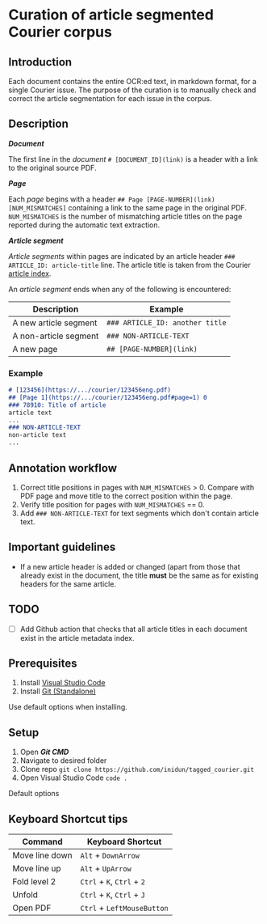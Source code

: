 # Curation of article segmented Courier corpus 

## Introduction

Each document contains the entire OCR:ed text, in markdown format, for a single Courier issue. The purpose of the curation is to manually check and correct the article segmentation for each issue in the corpus.

## Description

***Document***

The first line in the *document* `# [DOCUMENT_ID](link)` is a header with a link to the original source PDF. 

***Page***

Each *page* begins with a header `## Page [PAGE-NUMBER](link) [NUM_MISMATCHES]` containing a link to the same page in the original PDF. `NUM_MISMATCHES` is the number of mismatching article titles on the page reported during the automatic text extraction.

***Article segment***

*Article segments* within pages are indicated by an article header `### ARTICLE_ID: article-title` line. The article title is taken from the Courier [article index](https://github.com/inidun/inidun_data/blob/main/courier/articles/article_index.csv).

An *article segment* ends when any of the following is encountered:

| Description           | Example                         |
| --------------------- | ------------------------------- |
| A new article segment | `### ARTICLE_ID: another title` |
| A non-article segment | `### NON-ARTICLE-TEXT`          |
| A new page            | `## [PAGE-NUMBER](link)`        |


### Example
```md
# [123456](https://.../courier/123456eng.pdf)
## [Page 1](https://.../courier/123456eng.pdf#page=1) 0
### 78910: Title of article
article text
...
### NON-ARTICLE-TEXT
non-article text
...
```

## Annotation workflow
1. Correct title positions in pages with `NUM_MISMATCHES` > 0. Compare with PDF page and move title to the correct position within the page.
2. Verify title position for pages with `NUM_MISMATCHES` == 0.
3. Add `### NON-ARTICLE-TEXT` for text segments which don't contain article text.

## Important guidelines

 - If a new article header is added or changed (apart from those that already exist in the document, the title **must** be the same as for existing headers for the same article.


## TODO
 - [ ] Add Github action that checks that all article titles in each document exist in the article metadata index.


## Prerequisites

1. Install [Visual Studio Code](https://code.visualstudio.com/download)
2. Install [Git (Standalone)](https://git-scm.com/downloads)

Use default options when installing.
## Setup

1. Open ***Git CMD***
2. Navigate to desired folder
3. Clone repo `git clone https://github.com/inidun/tagged_courier.git`
4. Open Visual Studio Code `code .`

Default options
## Keyboard Shortcut tips

| Command        | Keyboard Shortcut          |
| -------------- | -------------------------- |
| Move line down | `Alt` + `DownArrow`        |
| Move line up   | `Alt` + `UpArrow`          |
| Fold level 2   | `Ctrl` + `K`, `Ctrl` + `2` |
| Unfold         | `Ctrl` + `K`, `Ctrl` + `J` |
| Open PDF       | `Ctrl` + `LeftMouseButton` |